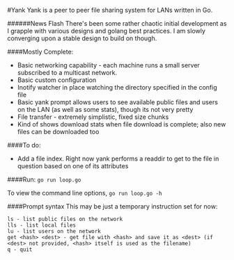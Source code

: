 #Yank
Yank is a peer to peer file sharing system for LANs written in Go.

######News Flash
There's been some rather chaotic initial development as I grapple with various designs and golang best practices. I am slowly converging upon a stable design to build on though.

####Mostly Complete:

* Basic networking capability - each machine runs a small server subscribed to a multicast network.
* Basic custom configuration
* Inotify watcher in place watching the directory specified in the config file
* Basic yank prompt allows users to see available public files and users on the LAN (as well as some stats), though its not very pretty
* File transfer - extremely simplistic, fixed size chunks
* Kind of shows download stats when file download is complete; also new files can be downloaded too

####To do:

* Add a file index. Right now yank performs a readdir to get to the file in question based on one of its attributes

####Run:
`go run loop.go`

To view the command line options, `go run loop.go -h`

####Prompt syntax
This may be just a temporary instruction set for now:
```
ls - list public files on the network
lls - list local files
lu - list users on the network
get <hash> <dest> - get file with <hash> and save it as <dest> (if <dest> not provided, <hash> itself is used as the filename)
q - quit
```
